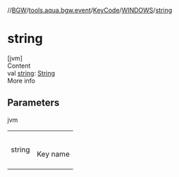 //[BGW](../../../../index.md)/[tools.aqua.bgw.event](../../index.md)/[KeyCode](../index.md)/[WINDOWS](index.md)/[string](string.md)



# string  
[jvm]  
Content  
val [string](string.md): [String](https://kotlinlang.org/api/latest/jvm/stdlib/kotlin/-string/index.html)  
More info  


## Parameters  
  
jvm  
  
| | |
|---|---|
| <a name="tools.aqua.bgw.event/KeyCode.WINDOWS/string/#/PointingToDeclaration/"></a>string| <a name="tools.aqua.bgw.event/KeyCode.WINDOWS/string/#/PointingToDeclaration/"></a><br><br>Key name<br><br>|
  
  



